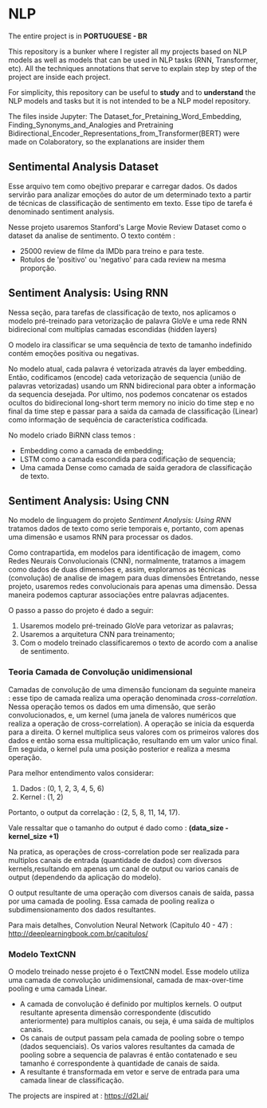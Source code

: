 # NLP

The entire project is in **PORTUGUESE - BR**

This repository is a bunker where I register all my projects based on NLP models as well as models that can be used in NLP tasks (RNN, Transformer, etc).
All the techniques annotations that serve to explain step by step of the project are inside each project.

For simplicity, this repository can be useful to **study** and to **understand** the NLP models and tasks but it is not intended to be a NLP model repository.

The files inside Jupyter: The Dataset_for_Pretaining_Word_Embedding, Finding_Synonyms_and_Analogies and Pretraining Bidirectional_Encoder_Representations_from_Transformer(BERT) were made on Colaboratory, so the explanations are insider them

## Sentimental Analysis Dataset
Esse arquivo tem como obejtivo preparar e carregar dados. Os dados servirão para analizar emoções do autor de um determinado texto a partir de técnicas de classificação de sentimento em texto. Esse tipo de tarefa é denominado sentiment analysis.

Nesse projeto usaremos Stanford's Large Movie Review Dataset como o dataset da analise de sentimento. O texto contém :

* 25000 review de filme da IMDb para treino e para teste.
* Rotulos de 'positivo' ou 'negativo' para cada review na mesma proporção.

## Sentiment Analysis: Using RNN
Nessa seção, para tarefas de classificação de texto, nos aplicamos o modelo pré-treinado para vetorização de palavra GloVe e uma rede RNN bidirecional com multiplas camadas escondidas (hidden layers)

O modelo ira classificar se uma sequência de texto de tamanho indefinido contém emoções positiva ou negativas.

No modelo atual, cada palavra é vetorizada através da layer embedding. Então, codificamos (encode) cada vetorização de sequencia (união de palavras vetorizadas) usando um RNN bidirecional para obter a informação da sequencia desejada. Por ultimo, nos podemos concatenar os estados ocultos do bidirecional long-short term memory no inicio do time step e no final da time step e passar para a saida da camada de classificação (Linear) como informação de sequência de característica codificada.

No modelo criado BiRNN class temos :

* Embedding como a camada de embedding;
* LSTM como a camada escondida para codificação de sequencia;
* Uma camada Dense como camada de saida geradora de classificação de texto.

## Sentiment Analysis: Using CNN

No modelo de linguagem do projeto *Sentiment Analysis: Using RNN* tratamos dados de texto como serie temporais e, portanto, com apenas uma dimensão e usamos RNN para processar os dados. 

Como contrapartida, em modelos para identificação de imagem, como Redes Neurais Convolucionais (CNN), normalmente, tratamos a imagem como dados de duas dimensões e, assim, exploramos as técnicas (convolução) de analise de imagem para duas dimensões Entretando, nesse projeto, usaremos redes convolucionais para apenas uma dimensão. Dessa maneira podemos capturar associações entre palavras adjacentes. 

O passo a passo do projeto é dado a seguir: 


1.   Usaremos modelo  pré-treinado GloVe para vetorizar as palavras;
2.   Usaremos a arquitetura CNN para treinamento;
3.   Com o modelo treinado classificaremos o texto de acordo com a analise de sentimento.

### Teoria Camada de Convolução unidimensional
Camadas de convolução de uma dimensão funcionam da seguinte maneira : esse tipo de camada realiza uma operação denominada *cross-correlation*. Nessa operação temos os dados em uma dimensão, que serão convolucionados, e, um kernel (uma janela de valores numéricos que realiza a operação de cross-correlation). A operação se inicia da esquerda para a direita. O kernel multiplica seus valores com os primeiros valores dos dados e então soma essa multiplicação, resultando em um valor unico final. Em seguida, o kernel pula uma posição posterior e realiza a mesma operação.

Para melhor entendimento valos considerar:

1. Dados : (0, 1, 2, 3, 4, 5, 6)
2. Kernel : (1, 2)

Portanto, o output da correlação : (2, 5, 8, 11, 14, 17).

Vale ressaltar que o tamanho do output é dado como : **(data_size - kernel_size +1)**

Na pratica, as operações de cross-correlation pode ser realizada para multiplos canais de entrada (quantidade de dados) com diversos kernels,resultando em apenas um canal de output ou varios canais de output (dependendo da aplicação do modelo). 

O output resultante de uma operação com diversos canais de saida, passa por uma camada de pooling. Essa camada de pooling realiza o subdimensionamento dos dados resultantes.

Para mais detalhes, Convolution Neural Network (Capitulo 40 - 47) : http://deeplearningbook.com.br/capitulos/

### Modelo TextCNN

O modelo treinado nesse projeto é o TextCNN model.
Esse modelo utiliza uma camada de convolução unidimensional, camada de max-over-time pooling e uma camada Linear.

* A camada de convolução é definido por multiplos kernels. O output resultante apresenta dimensão correspondente (discutido anteriormente) para multiplos canais, ou seja, é uma saida de multiplos canais. 
* Os canais de output passam pela camada de pooling sobre o tempo (dados sequenciais). Os varios valores resultantes da camada de pooling sobre a sequencia de palavras é então contatenado e seu tamanho é correspondente à quantidade de canais de saida.
* A resultante é transformada em vetor e serve de entrada para uma camada linear de classificação.

The projects are inspired at : 
https://d2l.ai/
